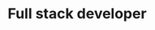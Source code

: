 ---
title: Full stack developer
layout: job
short_description: September 2015 - March 2016, Internship in BeMyApp, France - Paris.
long_description: Still part a startup, I was working on a new platform supporting Hackaton. Using the MEAN technology we created a web application where hackaton team can register, share their ideas, talk in chat or visio and use many different features to help them managing their project during the event.
order: 3
---